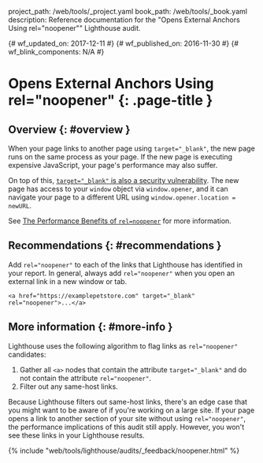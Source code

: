 project_path: /web/tools/_project.yaml
book_path: /web/tools/_book.yaml
description: Reference documentation for the "Opens External Anchors Using rel="noopener"" Lighthouse audit.

{# wf_updated_on: 2017-12-11 #}
{# wf_published_on: 2016-11-30 #}
{# wf_blink_components: N/A #}

# Opens External Anchors Using rel="noopener"  {: .page-title }

## Overview {: #overview }

When your page links to another page using `target="_blank"`, the new page
runs on the same process as your page. If the new page is executing expensive
JavaScript, your page's performance may also suffer.

On top of this, [`target="_blank"` is also a security vulnerability][mths]. The
new page has access to your `window` object via `window.opener`, and it can
navigate your page to a different URL using `window.opener.location = newURL`.

See [The Performance Benefits of `rel=noopener`][jake] for more information.

[mths]: https://mathiasbynens.github.io/rel-noopener/
[jake]: https://jakearchibald.com/2016/performance-benefits-of-rel-noopener/

## Recommendations {: #recommendations }

Add `rel="noopener"` to each of the links that Lighthouse has identified in your
report. In general, always add `rel="noopener"` when you open an external link
in a new window or tab.

    <a href="https://examplepetstore.com" target="_blank" rel="noopener">...</a>

## More information {: #more-info }

Lighthouse uses the following algorithm to flag links as `rel="noopener"`
candidates:

1. Gather all `<a>` nodes that contain the attribute `target="_blank"` and do
   not contain the attribute `rel="noopener"`.
1. Filter out any same-host links.

Because Lighthouse filters out same-host links, there's an edge case that you
might want to be aware of if you're working on a large site. If your page opens
a link to another section of your site without using `rel="noopener"`, the
performance implications of this audit still apply. However, you won't see these
links in your Lighthouse results.


{% include "web/tools/lighthouse/audits/_feedback/noopener.html" %}
